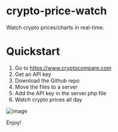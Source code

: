 # crypto-price-watch
Watch crypto prices/charts in real-time.

# Quickstart
1) Go to https://www.cryptocompare.com
2) Get an API key
3) Download the Github repo
4) Move the files to a server
5) Add the API key in the server.php file
6) Watch crypto prices all day

![image](https://user-images.githubusercontent.com/6768725/130465415-956bbc35-656e-4ce0-8e18-b3fa77c7bbfc.png)

Enjoy!
